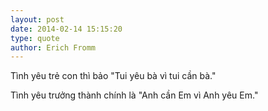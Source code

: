 ```yaml
---
layout: post
date: 2014-02-14 15:15:20
type: quote
author: Erich Fromm
---
```


Tình yêu trẻ con thì bảo "Tui yêu bà vì tui cần bà."


Tình yêu trưởng thành chính là "Anh cần Em vì Anh yêu Em."
